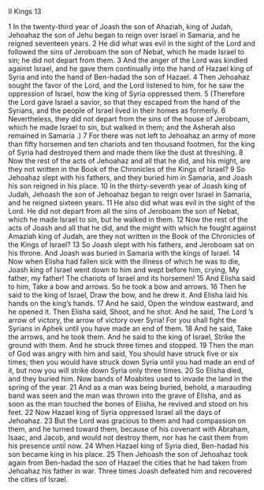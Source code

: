 II Kings 13

1	In the twenty-third year of Joash the son of Ahaziah, king of Judah, Jehoahaz the son of Jehu began to reign over Israel in Samaria, and he reigned seventeen years.
2	He did what was evil in the sight of the Lord and followed the sins of Jeroboam the son of Nebat, which he made Israel to sin; he did not depart from them.
3	And the anger of the Lord was kindled against Israel, and he gave them continually into the hand of Hazael king of Syria and into the hand of Ben-hadad the son of Hazael.
4	Then Jehoahaz sought the favor of the Lord, and the Lord listened to him, for he saw the oppression of Israel, how the king of Syria oppressed them.
5	(Therefore the Lord gave Israel a savior, so that they escaped from the hand of the Syrians, and the people of Israel lived in their homes as formerly.
6	Nevertheless, they did not depart from the sins of the house of Jeroboam, which he made Israel to sin, but walked in them; and the Asherah also remained in Samaria .)
7	For there was not left to Jehoahaz an army of more than fifty horsemen and ten chariots and ten thousand footmen, for the king of Syria had destroyed them and made them like the dust at threshing.
8	Now the rest of the acts of Jehoahaz and all that he did, and his might, are they not written in the Book of the Chronicles of the Kings of Israel?
9	So Jehoahaz slept with his fathers, and they buried him in Samaria, and Joash his son reigned in his place.
10	In the thirty-seventh year of Joash king of Judah, Jehoash the son of Jehoahaz began to reign over Israel in Samaria, and he reigned sixteen years.
11	He also did what was evil in the sight of the Lord. He did not depart from all the sins of Jeroboam the son of Nebat, which he made Israel to sin, but he walked in them.
12	Now the rest of the acts of Joash and all that he did, and the might with which he fought against Amaziah king of Judah, are they not written in the Book of the Chronicles of the Kings of Israel?
13	So Joash slept with his fathers, and Jeroboam sat on his throne. And Joash was buried in Samaria with the kings of Israel.
14	Now when Elisha had fallen sick with the illness of which he was to die, Joash king of Israel went down to him and wept before him, crying, My father, my father! The chariots of Israel and its horsemen!
15	And Elisha said to him, Take a bow and arrows. So he took a bow and arrows.
16	Then he said to the king of Israel, Draw the bow, and he drew it. And Elisha laid his hands on the king’s hands.
17	And he said, Open the window eastward, and he opened it. Then Elisha said, Shoot, and he shot. And he said, The Lord ’s arrow of victory, the arrow of victory over Syria! For you shall fight the Syrians in Aphek until you have made an end of them.
18	And he said, Take the arrows, and he took them. And he said to the king of Israel, Strike the ground with them. And he struck three times and stopped.
19	Then the man of God was angry with him and said, You should have struck five or six times; then you would have struck down Syria until you had made an end of it, but now you will strike down Syria only three times.
20	So Elisha died, and they buried him. Now bands of Moabites used to invade the land in the spring of the year.
21	And as a man was being buried, behold, a marauding band was seen and the man was thrown into the grave of Elisha, and as soon as the man touched the bones of Elisha, he revived and stood on his feet.
22	Now Hazael king of Syria oppressed Israel all the days of Jehoahaz.
23	But the Lord was gracious to them and had compassion on them, and he turned toward them, because of his covenant with Abraham, Isaac, and Jacob, and would not destroy them, nor has he cast them from his presence until now.
24	When Hazael king of Syria died, Ben-hadad his son became king in his place.
25	Then Jehoash the son of Jehoahaz took again from Ben-hadad the son of Hazael the cities that he had taken from Jehoahaz his father in war. Three times Joash defeated him and recovered the cities of Israel.

